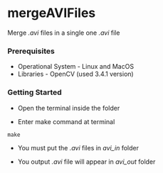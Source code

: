# mergeAVIFiles

Merge *.avi* files in a single one *.avi* file

### Prerequisites

  - Operational System - Linux and MacOS
  - Libraries - OpenCV (used 3.4.1 version)

### Getting Started

- Open the terminal inside the folder

- Enter make command at terminal

```shell
make
```

- You must put the *.avi* files in *avi_in* folder

- You output *.avi* file will appear in *avi_out* folder
